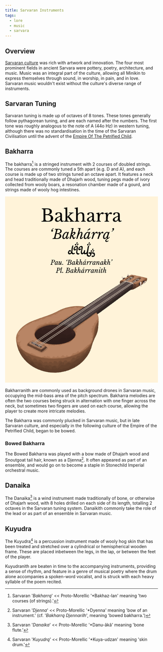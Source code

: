 ```yaml
---
title: Sarvaran Instruments
tags:
  - lore
  - music
  - sarvara
---
```

## Overview
[Sarvaran culture](lore/sarvara.md) was rich with artwork and innovation. The four most prominent fields in ancient Sarvara were pottery, poetry, architecture, and music. Music was an integral part of the culture, allowing all Minikin to express themselves through sound, in worship, in pain, and in love. Sarvaran music wouldn't exist without the culture's diverse range of instruments.
## Sarvaran Tuning
Sarvaran tuning is made up of octaves of 8 tones. These tones generally follow pythagorean tuning, and are each named after the numbers. The first tone was roughly analogous to the note of A (44o Hz) in western tuning, although there was no standardisation in the time of the Sarvaran Civilisation until the advent of the [Empire Of The Petrified Child](lore/empire-of-the-petrified-child).
## Bakharra
The bakharra[^1] is a stringed instrument with 2 courses of doubled strings. The courses are commonly tuned a 5th apart (e.g. D and A), and each course is made up of two strings tuned an octave apart. It features a neck and head traditionally made of Dhajarh wood, tuning pegs made of ivory collected from wooly boars, a resonation chamber made of a gourd, and strings made of wooly hog intestines.

![](images/bakharra_instrument.png)

Bakharranith are commonly used as background drones in Sarvaran music, occupying the mid-bass area of the pitch spectrum. Bakharra melodies are often the two courses being struck in alternation with one finger across the neck, but sometimes two fingers are used on each course, allowing the player to create more intricate melodies.

The Bakharra was commonly plucked in Sarvaran music, but in late Sarvaran culture, and especially in the following culture of the Empire of the Petrified Child, began to be bowed. 
### Bowed Bakharra
The Bowed Bakharra was played with a bow made of Dhajarh wood and Snoutgoat tail hair, known as a Djenna[^4]. It often appeared as part of an ensemble, and would go on to become a staple in Stonechild Imperial orchestral music.
## Danaika
The Danaika[^2] is a wind instrument made traditionally of bone, or otherwise of Dhajarh wood, with 8 holes drilled on each side of its length, totalling 2 octaves in the Sarvaran tuning system. Danaikith commonly take the role of the lead or as part of an ensemble in Sarvaran music.
## Kuyudra
The Kuyudra[^3] is a percussion instrument made of wooly hog skin that has been treated and stretched over a cylindrical or hemispherical wooden frame. These are placed inbetween the legs, in the lap, or between the feet of the player.

Kuyudranith are beaten in time to the accompanying instruments, providing a sense of rhythm, and feature in a genre of musical poetry where the drum alone accompanies a spoken-word vocalist, and is struck with each heavy syllable of the poem recited.

[^1]: Sarvaran '*Bakharrą*' << Proto-Morellic '\*Bakhaz-lan' meaning 'two courses (of strings).'
[^2]: Sarvaran '*Danaika*' << Proto-Morellic '\*Danu-âkâ' meaning 'bone flute.'
[^3]: Sarvaran '*Kuyudrą*' << Proto-Morellic '\*Kuya-udzan' meaning 'skin drum.'
[^4]: Sarvaran '*Djenna*' << Proto-Morellic '\*Dyenna' meaning 'bow of an instrument.' (cf. '*Bakharrą Djennarilh*', meaning 'bowed bakharra.')